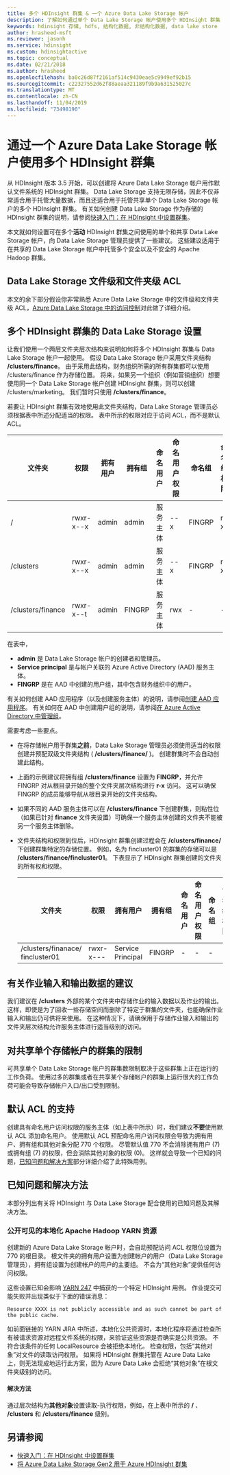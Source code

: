 ```yaml
---
title: 多个 HDInsight 群集 & 一个 Azure Data Lake Storage 帐户
description: 了解如何通过单个 Data Lake Storage 帐户使用多个 HDInsight 群集
keywords: hdinsight 存储, hdfs, 结构化数据, 非结构化数据, data lake store
author: hrasheed-msft
ms.reviewer: jasonh
ms.service: hdinsight
ms.custom: hdinsightactive
ms.topic: conceptual
ms.date: 02/21/2018
ms.author: hrasheed
ms.openlocfilehash: ba0c26d87f2161af514c9430eae5c9949ef92b15
ms.sourcegitcommit: c22327552d62f88aeaa321189f9b9a631525027c
ms.translationtype: MT
ms.contentlocale: zh-CN
ms.lasthandoff: 11/04/2019
ms.locfileid: "73498190"
---
```

# <a name="use-multiple-hdinsight-clusters-with-an-azure-data-lake-storage-account"></a>通过一个 Azure Data Lake Storage 帐户使用多个 HDInsight 群集

从 HDInsight 版本 3.5 开始，可以创建将 Azure Data Lake Storage 帐户用作默认文件系统的 HDInsight 群集。
Data Lake Storage 支持无限存储，因此不仅非常适合用于托管大量数据，而且还适合用于托管共享单个 Data Lake Storage 帐户的多个 HDInsight 群集。 有关如何创建 Data Lake Storage 作为存储的 HDInsight 群集的说明，请参阅[快速入门：在 HDInsight 中设置群集](../storage/data-lake-storage/quickstart-create-connect-hdi-cluster.md)。

本文就如何设置可在多个**活动** HDInsight 群集之间使用的单个和共享 Data Lake Storage 帐户，向 Data Lake Storage 管理员提供了一些建议。 这些建议适用于在共享的 Data Lake Storage 帐户中托管多个安全以及不安全的 Apache Hadoop 群集。


## <a name="data-lake-storage-file-and-folder-level-acls"></a>Data Lake Storage 文件级和文件夹级 ACL

本文的余下部分假设你非常熟悉 Azure Data Lake Storage 中的文件级和文件夹级 ACL，[Azure Data Lake Storage 中的访问控制](../data-lake-store/data-lake-store-access-control.md)对此做了详细介绍。

## <a name="data-lake-storage-setup-for-multiple-hdinsight-clusters"></a>多个 HDInsight 群集的 Data Lake Storage 设置
让我们使用一个两层文件夹层次结构来说明如何将多个 HDInsight 群集与 Data Lake Storage 帐户一起使用。 假设 Data Lake Storage 帐户采用文件夹结构 **/clusters/finance**。 由于采用此结构，财务组织所需的所有群集都可以使用 /clusters/finance 作为存储位置。 将来，如果另一个组织（例如营销组织）想要使用同一个 Data Lake Storage 帐户创建 HDInsight 群集，则可以创建 /clusters/marketing。 我们暂时只使用 **/clusters/finance**。

若要让 HDInsight 群集有效地使用此文件夹结构，Data Lake Storage 管理员必须根据表中所述分配适当的权限。 表中所示的权限对应于访问 ACL，而不是默认 ACL。 


|文件夹  |权限  |拥有用户  |拥有组  | 命名用户 | 命名用户权限 | 命名组 | 命名组权限 |
|---------|---------|---------|---------|---------|---------|---------|---------|
|/ | rwxr-x--x  |admin |admin  |服务主体 |--x  |FINGRP   |r-x         |
|/clusters | rwxr-x--x |admin |admin |服务主体 |--x  |FINGRP |r-x         |
|/clusters/finance | rwxr-x--t |admin |FINGRP  |服务主体 |rwx  |-  |-     |

在表中，

- **admin** 是 Data Lake Storage 帐户的创建者和管理员。
- **Service principal** 是与帐户关联的 Azure Active Directory (AAD) 服务主体。
- **FINGRP** 是在 AAD 中创建的用户组，其中包含财务组织中的用户。

有关如何创建 AAD 应用程序（以及创建服务主体）的说明，请参阅[创建 AAD 应用程序](../active-directory/develop/howto-create-service-principal-portal.md#create-an-azure-active-directory-application)。 有关如何在 AAD 中创建用户组的说明，请参阅[在 Azure Active Directory 中管理组](../active-directory/fundamentals/active-directory-groups-create-azure-portal.md)。

需要考虑一些要点。

- 在将存储帐户用于群集**之前**，Data Lake Storage 管理员必须使用适当的权限创建并预配双级文件夹结构 ( **/clusters/finance/** )。 创建群集时不会自动创建此结构。
- 上面的示例建议将拥有组 **/clusters/finance** 设置为 **FINGRP**，并允许 FINGRP 对从根目录开始的整个文件夹层次结构进行 **r-x** 访问。 这可以确保 FINGRP 的成员能够导航从根目录开始的文件夹结构。
- 如果不同的 AAD 服务主体可以在 **/clusters/finance** 下创建群集，则粘性位（如果已针对 **finance** 文件夹设置）可确保一个服务主体创建的文件夹不能被另一个服务主体删除。
- 文件夹结构和权限到位后，HDInsight 群集创建过程会在 **/clusters/finance/** 下创建群集特定的存储位置。 例如，名为 fincluster01 的群集的存储可以是 **/clusters/finance/fincluster01**。 下表显示了 HDInsight 群集创建的文件夹的所有权和权限。

    |文件夹  |权限  |拥有用户  |拥有组  | 命名用户 | 命名用户权限 | 命名组 | 命名组权限 |
    |---------|---------|---------|---------|---------|---------|---------|---------|
    |/clusters/finanace/ fincluster01 | rwxr-x---  |Service Principal |FINGRP  |- |-  |-   |-  | 
   


## <a name="recommendations-for-job-input-and-output-data"></a>有关作业输入和输出数据的建议

我们建议在 **/clusters** 外部的某个文件夹中存储作业的输入数据以及作业的输出。 这样，即使是为了回收一些存储空间而删除了特定于群集的文件夹，也能确保作业输入和输出仍可供将来使用。 在这种情况下，请确保用于存储作业输入和输出的文件夹层次结构允许服务主体进行适当级别的访问。

## <a name="limit-on-clusters-sharing-a-single-storage-account"></a>对共享单个存储帐户的群集的限制

可共享单个 Data Lake Storage 帐户的群集数限制取决于这些群集上正在运行的工作负荷。 使用过多的群集或者在共享某个存储帐户的群集上运行很大的工作负荷可能会导致存储帐户入口/出口受到限制。

## <a name="support-for-default-acls"></a>默认 ACL 的支持

创建具有命名用户访问权限的服务主体（如上表中所示）时，我们建议**不要**使用默认 ACL 添加命名用户。 使用默认 ACL 预配命名用户访问权限会导致为拥有用户、拥有组和其他对象分配 770 个权限。 尽管默认值 770 不会消除拥有用户 (7) 或拥有组 (7) 的权限，但会消除其他对象的权限 (0)。 这样就会导致一个已知的问题，[已知问题和解决方案](#known-issues-and-workarounds)部分详细介绍了此特殊用例。

## <a name="known-issues-and-workarounds"></a>已知问题和解决方法

本部分列出有关将 HDInsight 与 Data Lake Storage 配合使用的已知问题及其解决方法。

### <a name="publicly-visible-localized-apache-hadoop-yarn-resources"></a>公开可见的本地化 Apache Hadoop YARN 资源

创建新的 Azure Data Lake Storage 帐户时，会自动预配访问 ACL 权限位设置为 770 的根目录。 根文件夹的拥有用户设置为创建帐户的用户（Data Lake Storage 管理员），拥有组设置为创建帐户的用户的主要组。 不会为“其他对象”提供任何访问权限。

这些设置已知会影响 [YARN 247](https://hwxmonarch.atlassian.net/browse/YARN-247) 中捕获的一个特定 HDInsight 用例。 作业提交可能失败并出现类似于下面的错误消息：

    Resource XXXX is not publicly accessible and as such cannot be part of the public cache.

如前面链接的 YARN JIRA 中所述，本地化公共资源时，本地化程序将通过检查所有被请求资源对远程文件系统的权限，来验证这些资源是否确实是公共资源。 不符合该条件的任何 LocalResource 会被拒绝本地化。 检查权限，包括“其他对象”对文件的读取访问权限。 如果将 HDInsight 群集托管在 Azure Data Lake 上，则无法现成地运行此方案，因为 Azure Data Lake 会拒绝“其他对象”在根文件夹级别的访问。

#### <a name="workaround"></a>解决方法
通过层次结构为**其他对象**设置读取-执行权限，例如，在上表中所示的 **/** 、 **/clusters** 和 **/clusters/finance** 级别。

## <a name="see-also"></a>另请参阅

* [快速入门：在 HDInsight 中设置群集](../storage/data-lake-storage/quickstart-create-connect-hdi-cluster.md)
* [将 Azure Data Lake Storage Gen2 用于 Azure HDInsight 群集](hdinsight-hadoop-use-data-lake-storage-gen2.md)
